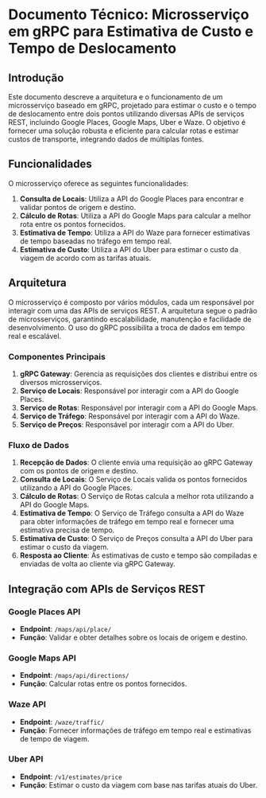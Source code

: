 # Documento Técnico: Microsserviço em gRPC para Estimativa de Custo e Tempo de Deslocamento

## Introdução
Este documento descreve a arquitetura e o funcionamento de um microsserviço baseado em gRPC, projetado para estimar o custo e o tempo de deslocamento entre dois pontos utilizando diversas APIs de serviços REST, incluindo Google Places, Google Maps, Uber e Waze. O objetivo é fornecer uma solução robusta e eficiente para calcular rotas e estimar custos de transporte, integrando dados de múltiplas fontes.

## Funcionalidades
O microsserviço oferece as seguintes funcionalidades:

1. **Consulta de Locais**: Utiliza a API do Google Places para encontrar e validar pontos de origem e destino.
2. **Cálculo de Rotas**: Utiliza a API do Google Maps para calcular a melhor rota entre os pontos fornecidos.
3. **Estimativa de Tempo**: Utiliza a API do Waze para fornecer estimativas de tempo baseadas no tráfego em tempo real.
4. **Estimativa de Custo**: Utiliza a API do Uber para estimar o custo da viagem de acordo com as tarifas atuais.

## Arquitetura
O microsserviço é composto por vários módulos, cada um responsável por interagir com uma das APIs de serviços REST. A arquitetura segue o padrão de microsserviços, garantindo escalabilidade, manutenção e facilidade de desenvolvimento. O uso do gRPC possibilita a troca de dados em tempo real e escalável.

### Componentes Principais
1. **gRPC Gateway**: Gerencia as requisições dos clientes e distribui entre os diversos microsserviços.
2. **Serviço de Locais**: Responsável por interagir com a API do Google Places.
3. **Serviço de Rotas**: Responsável por interagir com a API do Google Maps.
4. **Serviço de Tráfego**: Responsável por interagir com a API do Waze.
5. **Serviço de Preços**: Responsável por interagir com a API do Uber.

### Fluxo de Dados
1. **Recepção de Dados**: O cliente envia uma requisição ao gRPC Gateway com os pontos de origem e destino.
2. **Consulta de Locais**: O Serviço de Locais valida os pontos fornecidos utilizando a API do Google Places.
3. **Cálculo de Rotas**: O Serviço de Rotas calcula a melhor rota utilizando a API do Google Maps.
4. **Estimativa de Tempo**: O Serviço de Tráfego consulta a API do Waze para obter informações de tráfego em tempo real e fornecer uma estimativa precisa de tempo.
5. **Estimativa de Custo**: O Serviço de Preços consulta a API do Uber para estimar o custo da viagem.
6. **Resposta ao Cliente**: As estimativas de custo e tempo são compiladas e enviadas de volta ao cliente via gRPC Gateway.

## Integração com APIs de Serviços REST
### Google Places API
- **Endpoint**: `/maps/api/place/`
- **Função**: Validar e obter detalhes sobre os locais de origem e destino.

### Google Maps API
- **Endpoint**: `/maps/api/directions/`
- **Função**: Calcular rotas entre os pontos fornecidos.

### Waze API
- **Endpoint**: `/waze/traffic/`
- **Função**: Fornecer informações de tráfego em tempo real e estimativas de tempo de viagem.

### Uber API
- **Endpoint**: `/v1/estimates/price`
- **Função**: Estimar o custo da viagem com base nas tarifas atuais do Uber.
